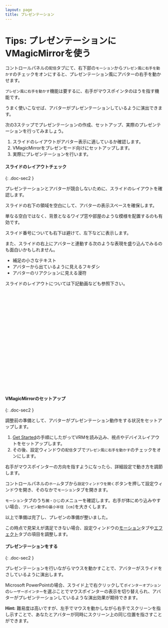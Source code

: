 ```yaml
---
layout: page
title: プレゼンテーション
---
```


# Tips: プレゼンテーションにVMagicMirrorを使う

コントロールパネルの`配信`タブにて、右下部の`モーション`から`プレゼン風に右手を動かす`のチェックをオンにすると、プレゼンテーション風にアバターの右手を動かせます。

`プレゼン風に右手を動かす`機能は要するに、右手がマウスポインタのほうを指す機能です。

うまく使いこなせば、アバターがプレゼンテーションしているように演出できます。

次の3ステップでプレゼンテーションの作成、セットアップ、実際のプレゼンテーションを行ってみましょう。

1. スライドのレイアウトがアバター表示に適しているか確認します。
2. VMagicMirrorをプレゼンモード向けにセットアップします。
3. 実際にプレゼンテーションを行います。


#### スライドのレイアウトチェック
{: .doc-sec2 }

プレゼンテーションとアバターが競合しないために、スライドのレイアウトを確認します。

スライドの右下の領域を空白にして、アバターの表示スペースを確保します。

単なる空白ではなく、背景となるワイプ窓や部屋のような模様を配置するのも有効です。

スライド番号についても右下は避けて、左下などに表示します。

また、スライドの右上にアバターと連動する次のような表現を盛り込んでみるのも面白いかもしれません。

* 補足の小さなテキスト
* アバターから出ているように見えるフキダシ
* アバターのリアクションに見える漫符

スライドのレイアウトについては下記動画なども参照下さい。

<iframe class="youtube" width="560" height="315" data-src="https://www.youtube.com/embed/uLCMPtVyWVE" frameborder="0" allow="accelerometer; autoplay; encrypted-media; gyroscope; picture-in-picture" allowfullscreen></iframe>


#### VMagicMirrorのセットアップ 
{: .doc-sec2 }

調整前の準備として、アバターがプレゼンテーション動作をする状況をセットアップします。

1. [Get Started](../../get_started)の手順にしたがってVRMを読み込み、視点やデバイスレイアウトをセットアップします。
2. その後、設定ウィンドウの`配信`タブで`プレゼン風に右手を動かす`のチェックをオンにします。

右手がマウスポインターの方向を指すようになったら、詳細設定で動き方を調節します。

コントロールパネルの`ホーム`タブから`設定ウィンドウを開く`ボタンを押して設定ウィンドウを開き、そのなかで`モーション`タブを開きます。

`モーション`タブのうち`腕・ひじ`のメニューを確認します。右手が体にめり込みやすい場合、`プレゼン動作の最小半径 [cm]`を大きくします。


以上で準備は完了し、プレゼンの準備が整いました。

この時点で見栄えが満足できない場合、設定ウィンドウの[モーション](../../docs/motion)タブや[エフェクト](../../docs/effects)タブの項目を調整します。

#### プレゼンテーションをする
{: .doc-sec2 }

プレゼンテーションを行いながらマウスを動かすことで、アバターがスライドをさしているように演出します。

Microsoft PowerPointの場合、スライド上で右クリックして`ポインターオプション`の`レーザーポインター`を選ぶことでマウスポインターの表示を切り替えられ、アバターがプレゼンテーションしているような演出効果が期待できます。

**Hint:** 難易度は高いですが、左手でマウスを動かしながら右手でスクリーンを指し示すことで、あなたとアバターが同時にスクリーン上の同じ位置を指さすことができます。

